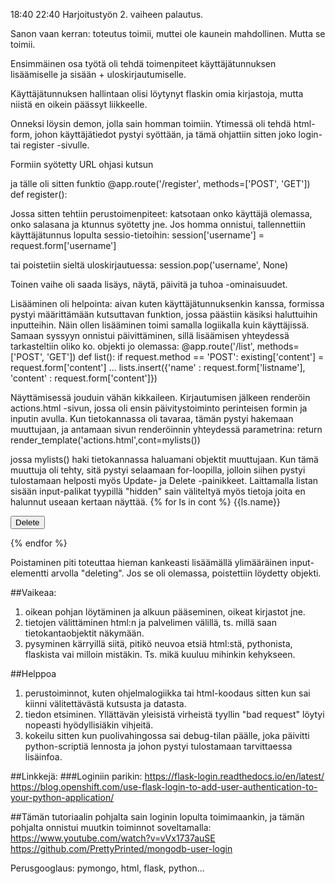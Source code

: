 18:40  22:40
Harjoitustyön 2. vaiheen palautus.

Sanon vaan kerran: toteutus toimii, muttei ole kaunein mahdollinen. Mutta se toimii.

Ensimmäinen osa työtä oli tehdä toimenpiteet käyttäjätunnuksen lisäämiselle ja sisään + uloskirjautumiselle.

Käyttäjätunnuksen hallintaan olisi löytynyt flaskin omia kirjastoja, mutta niistä en oikein päässyt liikkeelle.

Onneksi löysin demon, jolla sain homman toimiin. Ytimessä oli tehdä html-form, johon käyttäjätiedot pystyi syöttään, ja tämä ohjattiin sitten joko login- tai register -sivulle.

Formiin syötetty URL ohjasi kutsun
<form method=POST action="{{ url_for('register') }}">

ja tälle oli sitten funktio
@app.route('/register', methods=['POST', 'GET'])
def register():

Jossa sitten tehtiin perustoimenpiteet: katsotaan onko käyttäjä olemassa, onko salasana ja ktunnus syötetty jne. Jos homma onnistui, tallennettiin käyttäjätunnus lopulta sessio-tietoihin:
session['username'] = request.form['username']

tai poistetiin sieltä uloskirjautuessa:
session.pop('username', None)

Toinen vaihe oli saada lisäys, näytä, päivitä ja tuhoa -ominaisuudet.

Lisääminen oli helpointa: aivan kuten käyttäjätunnuksenkin kanssa, formissa pystyi määrittämään kutsuttavan funktion, jossa päästiin käsiksi haluttuihin inputteihin. Näin ollen lisääminen toimi samalla logiikalla kuin käyttäjissä. Samaan syssyyn onnistui päivittäminen, sillä lisäämisen yhteydessä tarkasteltiin oliko ko. objekti jo olemassa:
@app.route('/list', methods=['POST', 'GET'])
def list():
    if request.method == 'POST':
      existing['content'] = request.form['content']
      ...
      lists.insert({'name' : request.form['listname'], 'content' : request.form['content']})

Näyttämisessä jouduin vähän kikkaileen. Kirjautumisen jälkeen renderöin actions.html -sivun, jossa oli ensin päivitystoiminto perinteisen formin ja inputin avulla. Kun tietokannassa oli tavaraa, tämän pystyi hakemaan muuttujaan, ja antamaan sivun renderöinnin yhteydessä parametrina:
return render_template('actions.html',cont=mylists())

jossa mylists() haki tietokannassa haluamani objektit muuttujaan. Kun tämä muuttuja oli tehty, sitä pystyi selaamaan for-loopilla, jolloin siihen pystyi tulostamaan helposti myös Update- ja Delete -painikkeet. Laittamalla listan sisään input-palikat tyypillä "hidden" sain väliteltyä myös tietoja joita en halunnut useaan kertaan näyttää.
{% for ls in cont %}
    {{ls.name}}
    <form method=POST action="{{ url_for('list') }}">
      <div class="form-group">
          <input type="hidden" class="form-control" name="listname" value="{{ls.name}}">
          <input type="hidden" class="form-control" name="deleting" value="true">
          <button type="submit" class="btn btn-primary btn-block">Delete</button>
      </div>
    </form>
{% endfor %}

Poistaminen piti toteuttaa hieman kankeasti lisäämällä ylimääräinen input-elementti arvolla "deleting". Jos se oli olemassa, poistettiin löydetty objekti.

##Vaikeaa:
1. oikean pohjan löytäminen ja alkuun pääseminen, oikeat kirjastot jne.
1. tietojen välittäminen html:n ja palvelimen välillä, ts. millä saan tietokantaobjektit näkymään.
1. pysyminen kärryillä siitä, pitikö neuvoa etsiä html:stä, pythonista, flaskista vai milloin mistäkin. Ts. mikä kuuluu mihinkin kehykseen.

##Helppoa
1. perustoiminnot, kuten ohjelmalogiikka tai html-koodaus sitten kun sai kiinni välitettävästä kutsusta ja datasta.
1. tiedon etsiminen. Yllättävän yleisistä virheistä tyyllin "bad request" löytyi nopeasti hyödyllisiäkin vihjeitä.
1. kokeilu sitten kun puolivahingossa sai debug-tilan päälle, joka päivitti python-scriptiä lennosta ja johon pystyi tulostamaan tarvittaessa lisäinfoa.

##Linkkejä:
###Loginiin parikin:
https://flask-login.readthedocs.io/en/latest/
https://blog.openshift.com/use-flask-login-to-add-user-authentication-to-your-python-application/

##Tämän tutoriaalin pohjalta sain loginin lopulta toimimaankin, ja tämän pohjalta onnistui muutkin toiminnot soveltamalla:
https://www.youtube.com/watch?v=vVx1737auSE
https://github.com/PrettyPrinted/mongodb-user-login

Perusgooglaus: pymongo, html, flask, python...
